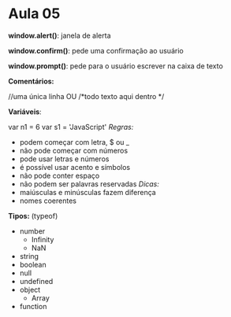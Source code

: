 # Aula 05

**window.alert()**: janela de alerta

**window.confirm()**: pede uma confirmação ao usuário

**window.prompt()**: pede para o usuário escrever na caixa de texto

**Comentários:**

//uma única linha    OU    /*todo texto aqui dentro */

**Variáveis**:

var n1 = 6
var s1 = 'JavaScript'
*Regras:*
* podem começar com letra, $ ou _
* não pode começar com números
* pode usar letras e números
* é possível usar acento e símbolos
* não pode conter espaço
* não podem ser palavras reservadas
*Dicas:*
* maiúsculas e minúsculas fazem diferença
* nomes coerentes

**Tipos:** (typeof)
* number
   * Infinity
   * NaN
* string
* boolean
* null
* undefined
* object
   * Array
* function
